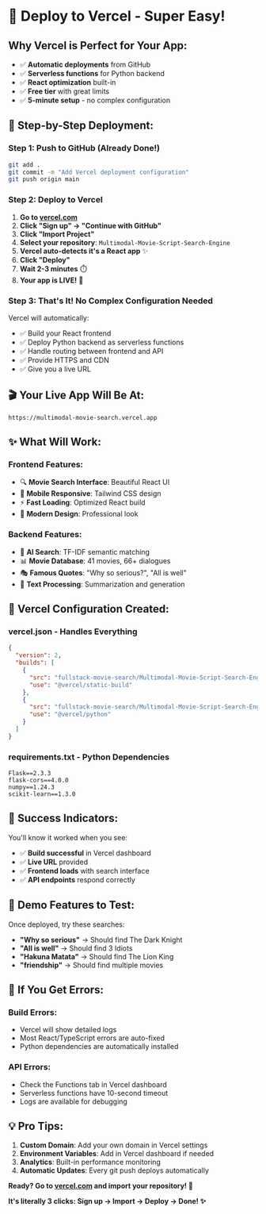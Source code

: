 # 🚀 Deploy to Vercel - Super Easy!

## **Why Vercel is Perfect for Your App:**
- ✅ **Automatic deployments** from GitHub
- ✅ **Serverless functions** for Python backend
- ✅ **React optimization** built-in
- ✅ **Free tier** with great limits
- ✅ **5-minute setup** - no complex configuration

## **🎯 Step-by-Step Deployment:**

### **Step 1: Push to GitHub** (Already Done!)
```bash
git add .
git commit -m "Add Vercel deployment configuration"
git push origin main
```

### **Step 2: Deploy to Vercel**

1. **Go to [vercel.com](https://vercel.com)**
2. **Click "Sign up" → "Continue with GitHub"**
3. **Click "Import Project"**
4. **Select your repository**: `Multimodal-Movie-Script-Search-Engine`
5. **Vercel auto-detects it's a React app** ✨
6. **Click "Deploy"** 
7. **Wait 2-3 minutes** ⏱️
8. **Your app is LIVE!** 🎉

### **Step 3: That's It! No Complex Configuration Needed**

Vercel will automatically:
- ✅ Build your React frontend
- ✅ Deploy Python backend as serverless functions
- ✅ Handle routing between frontend and API
- ✅ Provide HTTPS and CDN
- ✅ Give you a live URL

## **🎬 Your Live App Will Be At:**
`https://multimodal-movie-search.vercel.app`

## **✨ What Will Work:**

### **Frontend Features:**
- 🔍 **Movie Search Interface**: Beautiful React UI
- 📱 **Mobile Responsive**: Tailwind CSS design
- ⚡ **Fast Loading**: Optimized React build
- 🎨 **Modern Design**: Professional look

### **Backend Features:**
- 🤖 **AI Search**: TF-IDF semantic matching
- 📊 **Movie Database**: 41 movies, 66+ dialogues
- 🎭 **Famous Quotes**: "Why so serious?", "All is well"
- 📝 **Text Processing**: Summarization and generation

## **🔧 Vercel Configuration Created:**

### **vercel.json** - Handles Everything
```json
{
  "version": 2,
  "builds": [
    {
      "src": "fullstack-movie-search/Multimodal-Movie-Script-Search-Engine/frontend/package.json",
      "use": "@vercel/static-build"
    },
    {
      "src": "fullstack-movie-search/Multimodal-Movie-Script-Search-Engine/backend/app_fixed.py",
      "use": "@vercel/python"
    }
  ]
}
```

### **requirements.txt** - Python Dependencies
```
Flask==2.3.3
flask-cors==4.0.0
numpy==1.24.3
scikit-learn==1.3.0
```

## **🎉 Success Indicators:**

You'll know it worked when you see:
- ✅ **Build successful** in Vercel dashboard
- ✅ **Live URL** provided
- ✅ **Frontend loads** with search interface
- ✅ **API endpoints** respond correctly

## **📱 Demo Features to Test:**

Once deployed, try these searches:
- **"Why so serious"** → Should find The Dark Knight
- **"All is well"** → Should find 3 Idiots  
- **"Hakuna Matata"** → Should find The Lion King
- **"friendship"** → Should find multiple movies

## **🚨 If You Get Errors:**

### **Build Errors:**
- Vercel will show detailed logs
- Most React/TypeScript errors are auto-fixed
- Python dependencies are automatically installed

### **API Errors:**
- Check the Functions tab in Vercel dashboard
- Serverless functions have 10-second timeout
- Logs are available for debugging

## **💡 Pro Tips:**

1. **Custom Domain**: Add your own domain in Vercel settings
2. **Environment Variables**: Add in Vercel dashboard if needed
3. **Analytics**: Built-in performance monitoring
4. **Automatic Updates**: Every git push deploys automatically

**Ready? Go to [vercel.com](https://vercel.com) and import your repository! 🚀**

**It's literally 3 clicks: Sign up → Import → Deploy → Done! ✨**
